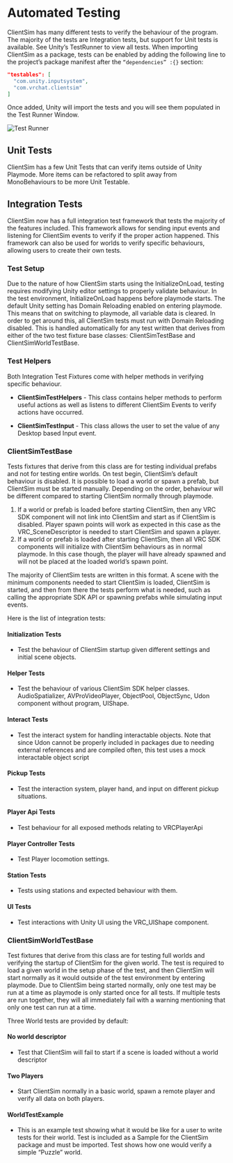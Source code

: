 # Automated Testing

ClientSim has many different tests to verify the behaviour of the program. The majority of the tests are Integration tests, but support for Unit tests is available. See Unity’s TestRunner to view all tests. When importing ClientSim as a package, tests can be enabled by adding the following line to the project’s package manifest after the `“dependencies” :{}` section:
```json
"testables": [
  "com.unity.inputsystem",
  "com.vrchat.clientsim"
]
```

Once added, Unity will import the tests and you will see them populated in the Test Runner Window.

![Test Runner](/clientsim.docs.vrchat.com/images/test-runner.png)

## Unit Tests

ClientSim has a few Unit Tests that can verify items outside of Unity Playmode. More items can be refactored to split away from MonoBehaviours to be more Unit Testable.

## Integration Tests

ClientSim now has a full integration test framework that tests the majority of the features included. This framework allows for sending input events and listening for ClientSim events to verify if the proper action happened. This framework can also be used for worlds to verify specific behaviours, allowing users to create their own tests.

### Test Setup

Due to the nature of how ClientSim starts using the InitializeOnLoad, testing requires modifying Unity editor settings to properly validate behaviour. In the test environment, InitializeOnLoad happens before playmode starts. The default Unity setting has Domain Reloading enabled on entering playmode. This means that on switching to playmode, all variable data is cleared. In order to get around this, all ClientSim tests must run with Domain Reloading disabled. This is handled automatically for any test written that derives from either of the two test fixture base classes: ClientSimTestBase and ClientSimWorldTestBase. 

### Test Helpers

Both Integration Test Fixtures come with helper methods in verifying specific behaviour.

* **ClientSimTestHelpers** - This class contains helper methods to perform useful actions as well as listens to different ClientSim Events to verify actions have occurred.

* **ClientSimTestInput** - This class allows the user to set the value of any Desktop based Input event.

### ClientSimTestBase

Tests fixtures that derive from this class are for testing individual prefabs and not for testing entire worlds. On test begin, ClientSim’s default behaviour is disabled. It is possible to load a world or spawn a prefab, but ClientSim must be started manually. Depending on the order, behaviour will be different compared to starting ClientSim normally through playmode. 

1. If a world or prefab is loaded before starting ClientSim, then any VRC SDK component will not link into ClientSim and start as if ClientSim is disabled. Player spawn points will work as expected in this case as the VRC_SceneDescriptor is needed to start ClientSim and spawn a player.
2. If a world or prefab is loaded after starting ClientSim, then all VRC SDK components will initialize with ClientSim behaviours as in normal playmode. In this case though, the player will have already spawned and will not be placed at the loaded world’s spawn point. 

The majority of ClientSim tests are written in this format. A scene with the minimum components needed to start ClientSim is loaded, ClientSim is started, and then from there the tests perform what is needed, such as calling the appropriate SDK API or spawning prefabs while simulating input events. 

Here is the list of integration tests:

#### Initialization Tests
* Test the behaviour of ClientSim startup given different settings and initial scene objects.

#### Helper Tests
* Test the behaviour of various ClientSim SDK helper classes. AudioSpatializer, AVProVideoPlayer, ObjectPool, ObjectSync, Udon component without program, UIShape.

#### Interact Tests
* Test the interact system for handling interactable objects. Note that since Udon cannot be properly included in packages due to needing external references and are compiled often, this test uses a mock interactable object script

#### Pickup Tests
* Test the interaction system, player hand, and input on different pickup situations.

#### Player Api Tests
* Test behaviour for all exposed methods relating to VRCPlayerApi

#### Player Controller Tests
* Test Player locomotion settings.

#### Station Tests
* Tests using stations and expected behaviour with them.

#### UI Tests
* Test interactions with Unity UI using the VRC_UIShape component.

### ClientSimWorldTestBase

Test fixtures that derive from this class are for testing full worlds and verifying the startup of ClientSim for the given world. The test is required to load a given world in the setup phase of the test, and then ClientSim will start normally as it would outside of the test environment by entering playmode. Due to ClientSim being started normally, only one test may be run at a time as playmode is only started once for all tests. If multiple tests are run together, they will all immediately fail with a warning mentioning that only one test can run at a time.

Three World tests are provided by default:
#### No world descriptor
* Test that ClientSim will fail to start if a scene is loaded without a world descriptor

#### Two Players
* Start ClientSim normally in a basic world, spawn a remote player and verify all data on both players.

#### WorldTestExample
* This is an example test showing what it would be like for a user to write tests for their world. Test is included as a Sample for the ClientSim package and must be imported. Test shows how one would verify a simple “Puzzle” world.
